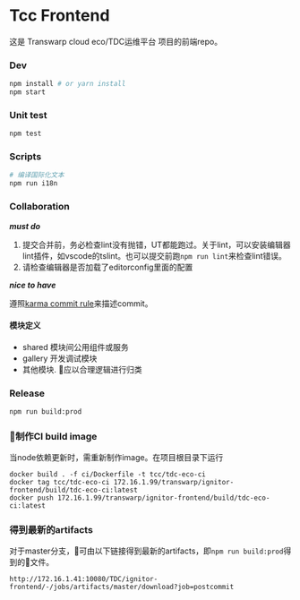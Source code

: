 # Tcc Frontend
这是 Transwarp cloud eco/TDC运维平台 项目的前端repo。

### Dev

```bash
npm install # or yarn install
npm start
```

### Unit test

```bash
npm test
```

### Scripts

```bash
# 编译国际化文本
npm run i18n
```

### Collaboration

***must do***

1. 提交合并前，务必检查lint没有抛错，UT都能跑过。关于lint，可以安装编辑器lint插件，如vscode的tslint。也可以提交前跑`npm run lint`来检查lint错误。
2. 请检查编辑器是否加载了editorconfig里面的配置

***nice to have***

遵照[karma commit rule](http://karma-runner.github.io/0.10/dev/git-commit-msg.html)来描述commit。

#### 模块定义

- shared
模块间公用组件或服务
- gallery
开发调试模块
- 其他模块. 应以合理逻辑进行归类

### Release

```bash
npm run build:prod
```

### 制作CI build image

当node依赖更新时，需重新制作image。在项目根目录下运行

```
docker build . -f ci/Dockerfile -t tcc/tdc-eco-ci
docker tag tcc/tdc-eco-ci 172.16.1.99/transwarp/ignitor-frontend/build/tdc-eco-ci:latest
docker push 172.16.1.99/transwarp/ignitor-frontend/build/tdc-eco-ci:latest
```

### 得到最新的artifacts

对于master分支，可由以下链接得到最新的artifacts，即`npm run build:prod`得到的文件。
```
http://172.16.1.41:10080/TDC/ignitor-frontend/-/jobs/artifacts/master/download?job=postcommit
```
